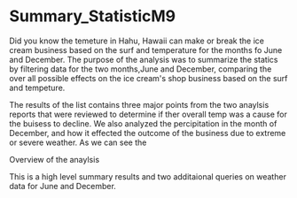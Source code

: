 # Summary_StatisticM9

  Did you know the temeture in Hahu, Hawaii can make or break the ice cream business based on the surf and temperature for the months fo June and December. 
The purpose of the analysis was to summarize the statics by filtering data for the two months,June and December, comparing the over all possible effects on the ice cream's shop business based on the surf and tempeture. 

The results of the list contains three major points from the two anaylsis reports that were reviewed to determine if ther overall temp was a cause for the buisess to decline. We also analyzed the percipitation in the month of December, and how it effected the outcome of the business due to extreme or severe weather. 
As we can see the 

Overview of the anaylsis 

This is a high level summary results and two additaional queries on weather data for June and December. 

